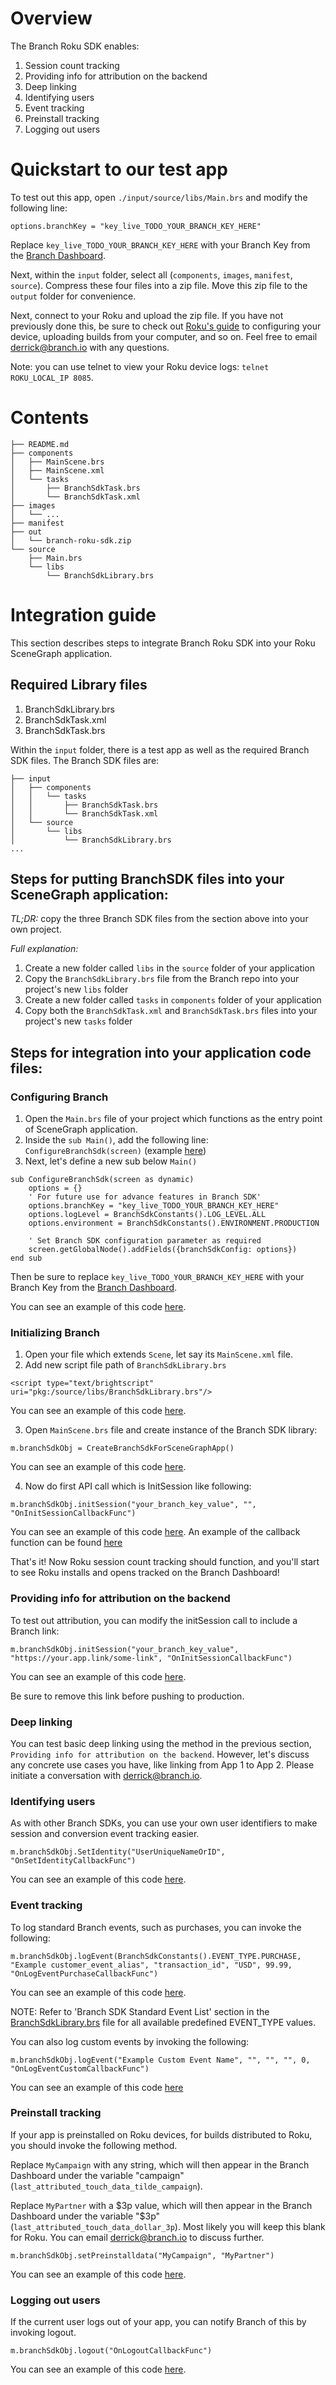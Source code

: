 # Overview

The Branch Roku SDK enables:
1. Session count tracking
2. Providing info for attribution on the backend
3. Deep linking
4. Identifying users
5. Event tracking
6. Preinstall tracking
7. Logging out users

# Quickstart to our test app

To test out this app, open `./input/source/libs/Main.brs` and modify the following line:

```
options.branchKey = "key_live_TODO_YOUR_BRANCH_KEY_HERE"
```

Replace `key_live_TODO_YOUR_BRANCH_KEY_HERE` with your Branch Key from the [Branch Dashboard](https://branch.dashboard.branch.io/account-settings/profile).

Next, within the `input` folder, select all (`components`, `images`, `manifest`, `source`). Compress these four files into a zip file. Move this zip file to the `output` folder for convenience.

Next, connect to your Roku and upload the zip file. If you have not previously done this, be sure to check out [Roku's guide](https://blog.roku.com/developer/developer-setup-guide) to configuring your device, uploading builds from your computer, and so on. Feel free to email derrick@branch.io with any questions.

Note: you can use telnet to view your Roku device logs: `telnet ROKU_LOCAL_IP 8085`.

# Contents

```
├── README.md
├── components
│   ├── MainScene.brs
│   ├── MainScene.xml
│   └── tasks
│       ├── BranchSdkTask.brs
│       └── BranchSdkTask.xml
├── images
│   └── ...
├── manifest
├── out
│   └── branch-roku-sdk.zip
└── source
    ├── Main.brs
    └── libs
        └── BranchSdkLibrary.brs
```

# Integration guide

This section describes steps to integrate Branch Roku SDK into your Roku SceneGraph application.

## Required Library files

1. BranchSdkLibrary.brs
2. BranchSdkTask.xml
3. BranchSdkTask.brs

Within the `input` folder, there is a test app as well as the required Branch SDK files. The Branch SDK files are:

```
├── input
│   ├── components
│   │   └── tasks
│   │       ├── BranchSdkTask.brs
│   │       └── BranchSdkTask.xml
│   └── source
│       └── libs
│           └── BranchSdkLibrary.brs
...
```

## Steps for putting BranchSDK files into your SceneGraph application:

*TL;DR:* copy the three Branch SDK files from the section above into your own project.

*Full explanation:*

1. Create a new folder called `libs` in the `source` folder of your application
2. Copy the `BranchSdkLibrary.brs` file from the Branch repo into your project's new `libs` folder
3. Create a new folder called `tasks` in `components` folder of your
application
4. Copy both the `BranchSdkTask.xml` and `BranchSdkTask.brs` files into your project's new
`tasks` folder

## Steps for integration into your application code files:

### Configuring Branch

1. Open the `Main.brs` file of your project which functions as the entry point of SceneGraph application.
2. Inside the `sub Main()`, add the following line: `ConfigureBranchSdk(screen)` (example [here](https://github.com/BranchMetrics/branch-roku-sdk/blob/master/input/source/Main.brs#L13))
3. Next, let's define a new sub below `Main()`

```
sub ConfigureBranchSdk(screen as dynamic)
    options = {}
    ' For future use for advance features in Branch SDK'
    options.branchKey = "key_live_TODO_YOUR_BRANCH_KEY_HERE"
    options.logLevel = BranchSdkConstants().LOG_LEVEL.ALL
    options.environment = BranchSdkConstants().ENVIRONMENT.PRODUCTION

    ' Set Branch SDK configuration parameter as required
    screen.getGlobalNode().addFields({branchSdkConfig: options})
end sub
```

Then be sure to replace `key_live_TODO_YOUR_BRANCH_KEY_HERE` with your Branch Key from the [Branch Dashboard](https://branch.dashboard.branch.io/account-settings/profile).

You can see an example of this code [here](https://github.com/BranchMetrics/branch-roku-sdk/blob/master/input/source/Main.brs#L24-L33).

### Initializing Branch

1. Open your file which extends `Scene`, let say its `MainScene.xml` file.
2. Add new script file path of `BranchSdkLibrary.brs`

```
<script type="text/brightscript" uri="pkg:/source/libs/BranchSdkLibrary.brs"/>
```

You can see an example of this code [here](https://github.com/BranchMetrics/branch-roku-sdk/blob/master/input/components/MainScene.xml#L5).

3. Open `MainScene.brs` file and create instance of the Branch SDK library:

```
m.branchSdkObj = CreateBranchSdkForSceneGraphApp()
```

You can see an example of this code [here](https://github.com/BranchMetrics/branch-roku-sdk/blob/master/input/components/MainScene.brs#L25).

4. Now do first API call which is InitSession like following:

```
m.branchSdkObj.initSession("your_branch_key_value", "", "OnInitSessionCallbackFunc")
```

You can see an example of this code [here](https://github.com/BranchMetrics/branch-roku-sdk/blob/master/input/components/MainScene.brs#L118). An example of the callback function can be found [here](https://github.com/BranchMetrics/branch-roku-sdk/blob/master/input/components/MainScene.brs#L145-L158)

That's it! Now Roku session count tracking should function, and you'll start to see Roku installs and opens tracked on the Branch Dashboard!

### Providing info for attribution on the backend

To test out attribution, you can modify the initSession call to include a Branch link:

```
m.branchSdkObj.initSession("your_branch_key_value", "https://your.app.link/some-link", "OnInitSessionCallbackFunc")
```

You can see an example of this code [here](https://github.com/BranchMetrics/branch-roku-sdk/blob/master/input/components/MainScene.brs#L118).

Be sure to remove this link before pushing to production.

### Deep linking

You can test basic deep linking using the method in the previous section, `Providing info for attribution on the backend`. However, let's discuss any concrete use cases you have, like linking from App 1 to App 2. Please initiate a conversation with derrick@branch.io.

### Identifying users

As with other Branch SDKs, you can use your own user identifiers to make session and conversion event tracking easier.

```
m.branchSdkObj.SetIdentity("UserUniqueNameOrID", "OnSetIdentityCallbackFunc")
```

You can see an example of this code [here](https://github.com/BranchMetrics/branch-roku-sdk/blob/master/input/components/MainScene.brs#L124).

### Event tracking

To log standard Branch events, such as purchases, you can invoke the following:

```
m.branchSdkObj.logEvent(BranchSdkConstants().EVENT_TYPE.PURCHASE, "Example customer_event_alias", "transaction_id", "USD", 99.99, "OnLogEventPurchaseCallbackFunc")
```

You can see an example of this code [here](https://github.com/BranchMetrics/branch-roku-sdk/blob/master/input/components/MainScene.brs#L130).

NOTE: Refer to 'Branch SDK Standard Event List' section in the [BranchSdkLibrary.brs](TODO) file for all available predefined EVENT_TYPE values.

You can also log custom events by invoking the following:

```
m.branchSdkObj.logEvent("Example Custom Event Name", "", "", "", 0, "OnLogEventCustomCallbackFunc")
```

You can see an example of this code [here](https://github.com/BranchMetrics/branch-roku-sdk/blob/master/input/components/MainScene.brs#L136)

### Preinstall tracking

If your app is preinstalled on Roku devices, for builds distributed to Roku, you should invoke the following method.

Replace `MyCampaign` with any string, which will then appear in the Branch Dashboard under the variable "campaign" (`last_attributed_touch_data_tilde_campaign`).

Replace `MyPartner` with a $3p value, which will then appear in the Branch Dashboard under the variable "$3p" (`last_attributed_touch_data_dollar_3p`). Most likely you will keep this blank for Roku. You can email derrick@branch.io to discuss further.


```
m.branchSdkObj.setPreinstalldata("MyCampaign", "MyPartner")
```

You can see an example of this code [here](https://github.com/BranchMetrics/branch-roku-sdk/blob/master/input/components/MainScene.brs#L29).

### Logging out users

If the current user logs out of your app, you can notify Branch of this by invoking logout.

```
m.branchSdkObj.logout("OnLogoutCallbackFunc")
```

You can see an example of this code [here](https://github.com/BranchMetrics/branch-roku-sdk/blob/master/input/components/MainScene.brs#L142).
